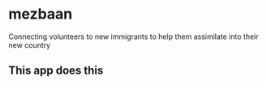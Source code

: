 # mezbaan
Connecting volunteers to new immigrants to help them assimilate into their new country

## This app does this